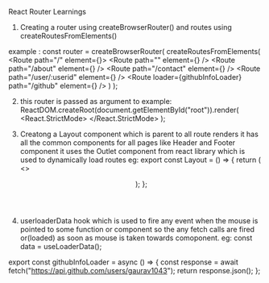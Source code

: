 React Router
Learnings

1. Creating a router using createBrowserRouter() and routes using createRoutesFromElements()

example :
const router = createBrowserRouter(
createRoutesFromElements(
<Route path="/" element={<Layout />}>
<Route path="" element={<Home />} />
<Route path="/about" element={<About />} />
<Route path="/contact" element={<Contact />} />
<Route path="/user/:userid" element={<User />} />
<Route loader={githubInfoLoader} path="/github" element={<Github />} />
</Route>
)
);

2. this router is passed as argument to <RouterProvider router={router}>
   example:
   ReactDOM.createRoot(document.getElementById("root")).render(
   <React.StrictMode>
   <RouterProvider router={router} />
   </React.StrictMode>
   );

3. Creatong a Layout component which is parent to all route renders it has all the common components for all pages like Header and Footer component
   it uses the Outlet component from react library which is used to dynamically load routes
   eg:
   export const Layout = () => {
   return (
   <>
   <Header />
   <Outlet />
   <Footer />
   </>
   );
   };

4. userloaderData hook which is used to fire any event when the mouse is pointed to some function or component
   so the any fetch calls are fired or(loaded) as soon as mouse is taken towards comoponent.
   eg:
   const data = useLoaderData();

export const githubInfoLoader = async () => {
const response = await fetch("https://api.github.com/users/gaurav1043");
return response.json();
};
